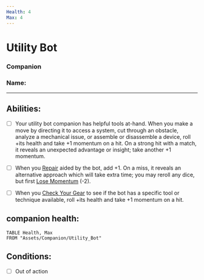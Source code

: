 ```yaml
---
Health: 4
Max: 4
---
```

# Utility Bot
### Companion
### Name:
<hr>

## Abilities:
- [ ] Your utility bot companion has helpful tools at-hand. When you make a move by directing it to access a system, cut through an obstacle, analyze a mechanical issue, or assemble or disassemble a device, roll +its health and take +1 momentum on a hit. On a strong hit with a match, it reveals an unexpected advantage or insight; take another +1 momentum.

- [ ] When you [Repair](Moves/recover/repair) aided by the bot, add +1. On a miss, it reveals an alternative approach which will take extra time; you may reroll any dice, but first [Lose Momentum](Moves/suffer/lose_momentum) (-2).

- [ ] When you [Check Your Gear](Moves/adventure/check_your_gear) to see if the bot has a specific tool or technique available, roll +its health and take +1 momentum on a hit.

## companion health:
```dataview
TABLE Health, Max
FROM "Assets/Companion/Utility_Bot"
```
## Conditions:
- [ ] Out of action
